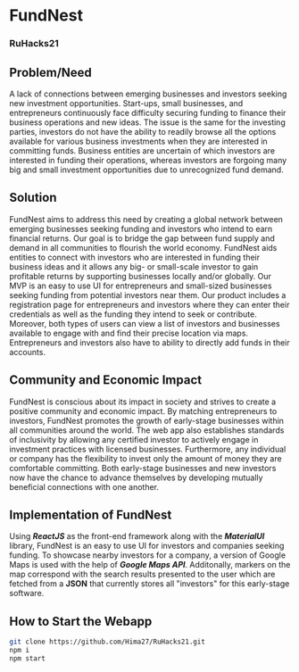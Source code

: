 # FundNest
### RuHacks21

## Problem/Need
A lack of connections between emerging businesses and investors seeking new investment opportunities. Start-ups, small businesses, and entrepreneurs continuously face difficulty securing funding to finance their business operations and new ideas. The issue is the same for the investing parties, investors do not have the ability to readily browse all the options available for various business investments when they are interested in committing funds. Business entities are uncertain of which investors are interested in funding their operations, whereas investors are forgoing many big and small investment opportunities due to unrecognized fund demand. 


## Solution 
FundNest aims to address this need by creating a global network between emerging businesses seeking funding and investors who intend to earn financial returns. Our goal is to bridge the gap between fund supply and demand in all communities to flourish the world economy. FundNest aids entities to connect with investors who are interested in funding their business ideas and it allows any big- or small-scale investor to gain profitable returns by supporting businesses locally and/or globally. Our MVP is an easy to use UI for entrepreneurs and small-sized businesses seeking funding from potential investors near them. Our product includes a registration page for entrepreneurs and investors where they can enter their credentials as well as the funding they intend to seek or contribute. Moreover, both types of users can view a list of investors and businesses available to engage with and find their precise location via maps. Entrepreneurs and investors also have to ability to directly add funds in their accounts. 


## Community and Economic Impact
FundNest is conscious about its impact in society and strives to create a positive community and economic impact.
By matching entrepreneurs to investors, FundNest promotes the growth of early-stage businesses within all communities around the world. The web app also establishes standards of inclusivity by allowing any certified investor to actively engage in investment practices with licensed businesses. Furthermore, any individual or company has the flexibility to invest only the amount of money they are comfortable committing. Both early-stage businesses and new investors now have the chance to advance themselves by developing mutually beneficial connections with one another. 


## Implementation of FundNest
Using ***ReactJS*** as the front-end framework along with the ***MaterialUI*** library, FundNest is an easy to use UI for investors and companies seeking funding. To showcase nearby investors for a company, a version of Google Maps is used with the help of ***Google Maps API***. Additonally, markers on the map correspond with the search results presented to the user which are fetched from a **JSON** that currently stores all "investors" for this early-stage software. 


## How to Start the Webapp
```bash
git clone https://github.com/Hima27/RuHacks21.git
npm i
npm start
```
